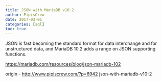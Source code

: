 ```yaml
---
title: JSON with MariaDB v10.2
author: PipisCrew
date: 2017-03-01
categories: [sql]
toc: true
---
```


JSON is fast becoming the standard format for data interchange and for unstructured data, and MariaDB 10.2 adds a range on JSON supporting functions.

https://mariadb.com/resources/blog/json-mariadb-102

origin - http://www.pipiscrew.com/?p=6942 json-with-mariadb-v10-2